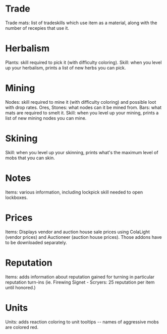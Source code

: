 # Trade #

Trade mats: list of tradeskills which use item as a material, along with the number of recepies that use it.

# Herbalism #

Plants: skill required to pick it (with difficulty coloring).
Skill: when you level up your herbalism, prints a list of new herbs you can pick.

# Mining #

Nodes: skill required to mine it (with difficulty coloring) and possible loot with drop rates.
Ores, Stones: what nodes can it be mined from.
Bars: what mats are required to smelt it.
Skill: when you level up your mining, prints a list of new mining nodes you can mine.

# Skining #

Skill: when you level up your skinning, prints what's the maximum level of mobs that you can skin.

# Notes #

Items: various information, including lockpick skill needed to open lockboxes.

# Prices #

Items: Displays vendor and auction house sale prices using ColaLight (vendor prices) and Auctioneer (auction house prices). Those addons have to be downloaded separately.

# Reputation #

Items: adds information about reputation gained for turning in particular reputation turn-ins (ie. Firewing Signet - Scryers: 25 reputation per item until honored.)

# Units #

Units: adds reaction coloring to unit tooltips -- names of aggressive mobs are colored red.